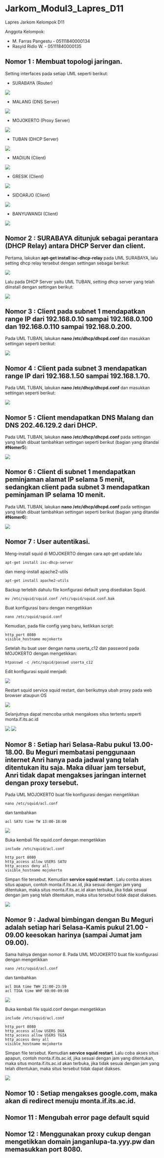 # Jarkom_Modul3_Lapres_D11
Lapres Jarkom Kelompok D11

Anggota Kelompok:
- M. Farras Pangestu - 05111840000134
- Rasyid Ridlo W. - 05111840000135

## Nomor 1 : Membuat topologi jaringan.

Setting interfaces pada setiap UML seperti berikut:
- SURABAYA (Router)

<img src="https://github.com/pangestuf/Jarkom_Modul3_Lapres_D11/blob/main/Foto/1a.PNG" >

- MALANG (DNS Server)

<img src="https://github.com/pangestuf/Jarkom_Modul3_Lapres_D11/blob/main/Foto/1b.PNG" >

- MOJOKERTO (Proxy Server)

<img src="https://github.com/pangestuf/Jarkom_Modul3_Lapres_D11/blob/main/Foto/1c.PNG" >

- TUBAN (DHCP Server)

<img src="https://github.com/pangestuf/Jarkom_Modul3_Lapres_D11/blob/main/Foto/1d.PNG" >

- MADIUN (Client)

<img src="https://github.com/pangestuf/Jarkom_Modul3_Lapres_D11/blob/main/Foto/1e.PNG" >

- GRESIK (Client)

<img src="https://github.com/pangestuf/Jarkom_Modul3_Lapres_D11/blob/main/Foto/1f.PNG" >

- SIDOARJO (Client)

<img src="https://github.com/pangestuf/Jarkom_Modul3_Lapres_D11/blob/main/Foto/1g.PNG" >

- BANYUWANGI (Client)

<img src="https://github.com/pangestuf/Jarkom_Modul3_Lapres_D11/blob/main/Foto/1h.PNG" >

## Nomor 2 : SURABAYA ditunjuk sebagai perantara (DHCP Relay) antara DHCP Server dan client.

Pertama, lakukan **apt-get install isc-dhcp-relay** pada UML SURABAYA, lalu setting dhcp relay tersebut dengan settingan sebagai berikut:

<img src="https://github.com/pangestuf/Jarkom_Modul3_Lapres_D11/blob/main/Foto/2b.PNG" >

Lalu pada DHCP Server yaitu UML TUBAN, setting dhcp server yang telah diinstall dengan settingan berikut:

<img src="https://github.com/pangestuf/Jarkom_Modul3_Lapres_D11/blob/main/Foto/2a.PNG" >

## Nomor 3 : Client pada subnet 1 mendapatkan range IP dari 192.168.0.10 sampai 192.168.0.100 dan 192.168.0.110 sampai 192.168.0.200.

Pada UML TUBAN, lakukan **nano /etc/dhcp/dhcpd.conf** dan masukkan settingan seperti berikut:

<img src="https://github.com/pangestuf/Jarkom_Modul3_Lapres_D11/blob/main/Foto/356.PNG" >

## Nomor 4 : Client pada subnet 3 mendapatkan range IP dari 192.168.1.50 sampai 192.168.1.70.

Pada UML TUBAN, lakukan **nano /etc/dhcp/dhcpd.conf** dan masukkan settingan seperti berikut:

<img src="https://github.com/pangestuf/Jarkom_Modul3_Lapres_D11/blob/main/Foto/46.PNG" >

## Nomor 5 : Client mendapatkan DNS Malang dan DNS 202.46.129.2 dari DHCP.

Pada UML TUBAN, lakukan **nano /etc/dhcp/dhcpd.conf** pada settingan yang telah dibuat tambahkan settingan seperti berikut (bagian yang ditandai **#Nomer5**):

<img src="https://github.com/pangestuf/Jarkom_Modul3_Lapres_D11/blob/main/Foto/356.PNG" >

## Nomor 6 : Client di subnet 1 mendapatkan peminjaman alamat IP selama 5 menit, sedangkan client pada subnet 3 mendapatkan peminjaman IP selama 10 menit.

Pada UML TUBAN, lakukan **nano /etc/dhcp/dhcpd.conf** pada settingan yang telah dibuat tambahkan settingan seperti berikut (bagian yang ditandai **#Nomer6**):

<img src="https://github.com/pangestuf/Jarkom_Modul3_Lapres_D11/blob/main/Foto/356.PNG" >

## Nomor 7 : User autentikasi.
Meng-install squid di MOJOKERTO dengan cara apt-get update lalu

    apt-get install isc-dhcp-server

dan meng-install apache2-utils

    apt-get install apache2-utils

Backup terlebih dahulu file konfigurasi default yang disediakan Squid.

    mv /etc/squid/squid.conf /etc/squid/squid.conf.bak

Buat konfigurasi baru dengan mengetikkan

    nano /etc/squid/squid.conf

Kemudian, pada file config yang baru, ketikkan script:

    http_port 8080
    visible_hostname mojokerto

Setelah itu buat user dengan nama userta_c12 dan password pada MOJOKERTO dengan mengetikkan:

    htpasswd -c /etc/squid/passwd userta_c12

Edit konfigurasi squid menjadi:

<img src="https://github.com/pangestuf/Jarkom_Modul3_Lapres_D11/blob/main/Foto/7a.PNG" >

Restart squid service squid restart, dan berikutnya ubah proxy pada web browser ataupun OS

<img src="https://github.com/pangestuf/Jarkom_Modul3_Lapres_D11/blob/main/Foto/proxyip.PNG" >

Selanjutnya dapat mencoba untuk mengakses situs tertentu seperti monta.if.its.ac.id

<img src="https://github.com/pangestuf/Jarkom_Modul3_Lapres_D11/blob/main/Foto/7b.PNG" >

<img src="https://github.com/pangestuf/Jarkom_Modul3_Lapres_D11/blob/main/Foto/7c.PNG" >

## Nomor 8 : Setiap hari Selasa-Rabu pukul 13.00-18.00. Bu Meguri membatasi penggunaan internet Anri hanya pada jadwal yang telah ditentukan itu saja. Maka diluar jam tersebut, Anri tidak dapat mengakses jaringan internet dengan proxy tersebut.

Pada UML MOJOKERTO buat file konfigurasi dengan mengetikkan

    nano /etc/squid/acl.conf

dan tambahkan

    acl SATU time TW 13:00-18:00
    
<img src="https://github.com/pangestuf/Jarkom_Modul3_Lapres_D11/blob/main/Foto/aclconf.PNG" >

Buka kembali file squid.conf dengan mengetikkan

    include /etc/squid/acl.conf

    http_port 8080
    http_access allow USERS SATU
    http_access deny all
    visible_hostname mojokerto
    

Simpan file tersebut. Kemudian **service squid restart** . Lalu conba akses situs apapun, contoh monta.if.its.ac.id, jika sesuai dengan jam yang ditentukan, maka situs monta.if.its.ac.id akan terbuka, jika tidak sesuai dengan jam yang telah ditentukan, maka situs tersebut tidak dapat diakses.

<img src="https://github.com/pangestuf/Jarkom_Modul3_Lapres_D11/blob/main/Foto/bukti8.PNG" >


## Nomor 9 : Jadwal bimbingan dengan Bu Meguri adalah setiap hari Selasa-Kamis pukul 21.00 - 09.00 keesokan harinya (sampai Jumat jam 09.00).

Sama halnya dengan nomor 8. Pada UML MOJOKERTO buat file konfigurasi dengan mengetikkan

    nano /etc/squid/acl.conf

dan tambahkan

    acl DUA time TWH 21:00-23:59
    acl TIGA time WHF 00:00-09:00

<img src="https://github.com/pangestuf/Jarkom_Modul3_Lapres_D11/blob/main/Foto/aclconf.PNG" >

Buka kembali file squid.conf dengan mengetikkan

    include /etc/squid/acl.conf

    http_port 8080
    http_access allow USERS DUA
    http_access allow USERS TGIA
    http_access deny all
    visible_hostname mojokerto

Simpan file tersebut. Kemudian **service squid restart**. Lalu coba akses situs apapun, contoh monta.if.its.ac.id, jika sesuai dengan jam yang ditentukan, maka situs monta.if.its.ac.id akan terbuka, jika tidak sesuai dengan jam yang telah ditentukan, maka situs tersebut tidak dapat diakses.

<img src="https://github.com/pangestuf/Jarkom_Modul3_Lapres_D11/blob/main/Foto/bukti9.PNG" >

## Nomor 10 : Setiap mengakses google.com, maka akan di redirect menuju monta.if.its.ac.id.

## Nomor 11 : Mengubah error page default squid 
## Nomor 12 : Menggunakan proxy cukup dengan mengetikkan domain janganlupa-ta.yyy.pw dan memasukkan port 8080.

